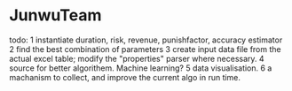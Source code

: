 # JunwuTeam

todo:
1 instantiate duration, risk, revenue, punishfactor, accuracy estimator
2 find the best combination of parameters
3 create input data file from the actual excel table; modify the "properties" parser where necessary.
4 source for better algorithem. Machine learning?
5 data visualisation.
6 a machanism to collect, and improve the current algo in run time.